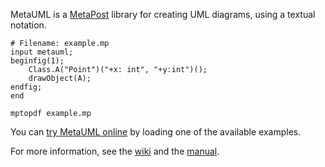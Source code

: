 MetaUML is a [MetaPost](https://www.tug.org/metapost.html) library for creating UML diagrams, using a textual notation.

```
# Filename: example.mp
input metauml;
beginfig(1);
    Class.A("Point")("+x: int", "+y:int")();
    drawObject(A);
endfig;
end
```

```
mptopdf example.mp
```

You can [try MetaUML online](https://metauml.denksoft.com/) by loading one of the available examples.

For more information, see the [wiki](https://github.com/ogheorghies/MetaUML/wiki) and the [manual](https://github.com/ogheorghies/MetaUML/releases/download/v0.2.5/metauml_manual_0.2.5.pdf).
